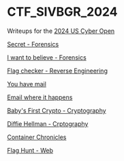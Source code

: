 # CTF_SIVBGR_2024
Writeups for the [2024 US Cyber Open](https://www.uscybergames.com/)

[Secret - Forensics](01_secret.md)

[I want to believe - Forensics](02_iwanttobelieve.md)

[Flag checker - Reverse Engineering](03_flag_checker.md)

[You have mail](04_you_have_mail.md)

[Email where it happens](05_email_where_it_happens.md)

[Baby's First Crypto - Cryptography](06_baby_first_crypto.md)

[Diffie Hellman - Crptography](07_diffie-hellman.md)

[Container Chronicles]()

[Flag Hunt - Web]()

